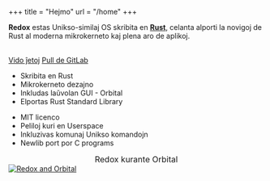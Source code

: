 +++
title = "Hejmo"
url = "/home"
+++
<div class="row install-row">
  <div class="col-md-8">
    <p class="pitch">
      <b>Redox</b> estas Unikso-similaj OS skribita en <a style="color: inherit;" href="https://www.rust-lang.org/"><b>Rust</b></a>,
      celanta alporti la novigoj de Rust al moderna mikrokerneto kaj plena aro de aplikoj.
    </p>
  </div>
  <div class="col-md-4 install-box">
    <br/>
    <a class="btn btn-primary" href="https://gitlab.redox-os.org/redox-os/redox/-/releases">Vido ĵetoj</a>
    <a class="btn btn-default" href="https://gitlab.redox-os.org/redox-os/redox/">Pull de GitLab</a>
  </div>
</div>
<div class="row features">
  <div class="col-md-6">
    <ul class="laundry-list" style="margin-bottom: 0px;">
      <li>Skribita en Rust</li>
      <li>Mikrokerneto dezajno</li>
      <li>Inkludas laŭvolan GUI - Orbital</li>
      <li>Elportas Rust Standard Library</li>
    </ul>
  </div>
  <div class="col-md-6">
    <ul class="laundry-list">
      <li>MIT licenco</li>
      <li>Peliloj kuri en Userspace</li>
      <li>Inkluzivas komunaj Unikso komandojn</li>
      <li>Newlib port por C programs</li>
    </ul>
  </div>
</div>
<div class="row features">
  <div class="col-sm-12">
    <div style="font-size: 16px; text-align: center;">
      Redox kurante Orbital
    </div>
    <a href="/img/redox-orbital/large.png">
      <picture>
        <source media="(min-width: 1300px)" srcset="/img/redox-orbital/large.webp" type="image/webp">
        <source media="(min-width: 640px)" srcset="/img/redox-orbital/medium.webp" type="image/webp">
        <source media="(min-width: 320px)" srcset="/img/redox-orbital/medium.webp" type="image/webp">
        <source media="(min-width: 1300px)" srcset="/img/redox-orbital/large.png" type="image/png">
        <source media="(min-width: 640px)" srcset="/img/redox-orbital/medium.png" type="image/png">
        <source media="(min-width: 320px)" srcset="/img/redox-orbital/small.png" type="image/png">
        <img src="/img/redox-orbital/medium.png" class="img-responsive" alt="Redox and Orbital">
      </picture>
    </a>
  </div>
</div>
